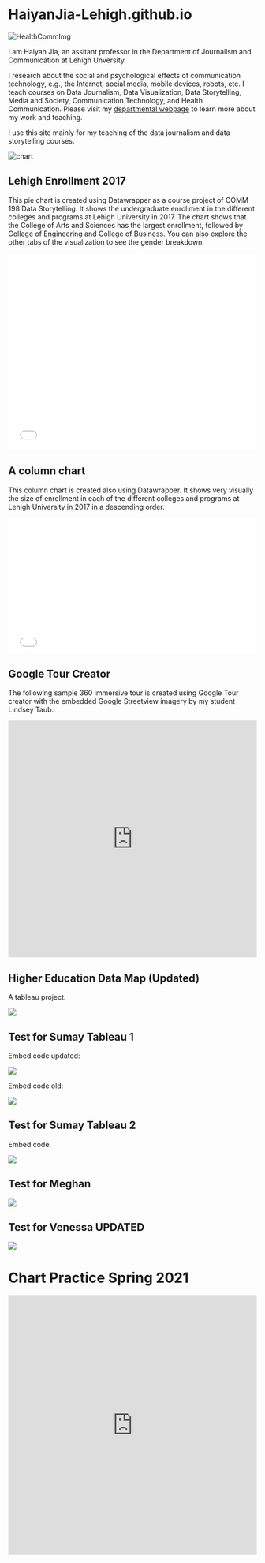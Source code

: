 # HaiyanJia-Lehigh.github.io

![HealthCommImg](https://github.com/HaiyanJia-Lehigh/HaiyanJia-Lehigh.github.io/blob/master/Health%20comm%202.png?raw=true)

I am Haiyan Jia, an assitant professor in the Department of Journalism and Communication at Lehigh Unversity. 

I research about the social and psychological effects of communication technology, e.g., the Internet, social media, mobile devices, robots, etc. I teach courses on Data Journalism, Data Visualization, Data Storytelling, Media and Society, Communication Technology, and Health Communication. Please visit my [departmental webpage](https://journalism.cas2.lehigh.edu/content/haiyan-jia) to learn more about my work and teaching.

I use this site mainly for my teaching of the data journalism and data storytelling courses.

![chart](https://github.com/HaiyanJia-Lehigh/HaiyanJia-Lehigh.github.io/blob/master/chart.png?raw=true)

## Lehigh Enrollment 2017

This pie chart is created using Datawrapper as a course project of COMM 198 Data Storytelling. It shows the undergraduate enrollment in the different colleges and programs at Lehigh University in 2017. The chart shows that the College of Arts and Sciences has the largest enrollment, followed by College of Engineering and College of Business. You can also explore the other tabs of the visualization to see the gender breakdown.


<iframe id="datawrapper-chart-YXETC" src="//datawrapper.dwcdn.net/YXETC/1/" scrolling="no" frameborder="0" allowtransparency="true" style="width: 0; min-width: 100% !important;" height="400"></iframe><script type="text/javascript">if("undefined"==typeof window.datawrapper)window.datawrapper={};window.datawrapper["YXETC"]={},window.datawrapper["YXETC"].embedDeltas={"100":658,"200":495,"300":434,"400":417,"500":400,"700":383,"800":383,"900":383,"1000":383},window.datawrapper["YXETC"].iframe=document.getElementById("datawrapper-chart-YXETC"),window.datawrapper["YXETC"].iframe.style.height=window.datawrapper["YXETC"].embedDeltas[Math.min(1e3,Math.max(100*Math.floor(window.datawrapper["YXETC"].iframe.offsetWidth/100),100))]+"px",window.addEventListener("message",function(a){if("undefined"!=typeof a.data["datawrapper-height"])for(var b in a.data["datawrapper-height"])if("YXETC"==b)window.datawrapper["YXETC"].iframe.style.height=a.data["datawrapper-height"][b]+"px"});</script>



## A column chart

This column chart is created also using Datawrapper. It shows very visually the size of enrollment in each of the different colleges and programs at Lehigh University in 2017 in a descending order. 

<iframe id="datawrapper-chart-YXETC" src="//datawrapper.dwcdn.net/YXETC/2/" scrolling="no" frameborder="0" allowtransparency="true" style="width: 0; min-width: 100% !important;" height="275"></iframe><script type="text/javascript">if("undefined"==typeof window.datawrapper)window.datawrapper={};window.datawrapper["YXETC"]={},window.datawrapper["YXETC"].embedDeltas={"100":550,"200":387,"300":309,"400":292,"500":275,"700":258,"800":258,"900":258,"1000":258},window.datawrapper["YXETC"].iframe=document.getElementById("datawrapper-chart-YXETC"),window.datawrapper["YXETC"].iframe.style.height=window.datawrapper["YXETC"].embedDeltas[Math.min(1e3,Math.max(100*Math.floor(window.datawrapper["YXETC"].iframe.offsetWidth/100),100))]+"px",window.addEventListener("message",function(a){if("undefined"!=typeof a.data["datawrapper-height"])for(var b in a.data["datawrapper-height"])if("YXETC"==b)window.datawrapper["YXETC"].iframe.style.height=a.data["datawrapper-height"][b]+"px"});</script>


## Google Tour Creator

The following sample 360 immersive tour is created using Google Tour creator with the embedded Google Streetview imagery by my student Lindsey Taub.

<iframe width="100%" height="480px" src="https://poly.google.com/view/6rEKb4cchwY/embed?chrome=min" frameborder="0" style="border:none;" allowvr="yes" allow="vr; xr; accelerometer; magnetometer; gyroscope; autoplay;" allowfullscreen mozallowfullscreen="true" webkitallowfullscreen="true" onmousewheel="" ></iframe>



## Higher Education Data Map (Updated)

A tableau project.

<div class='tableauPlaceholder' id='viz1604614805944' style='position: relative'><noscript><a href='#'><img alt=' ' src='https:&#47;&#47;public.tableau.com&#47;static&#47;images&#47;Bo&#47;Book1_16046073345190&#47;Story1&#47;1_rss.png' style='border: none' /></a></noscript><object class='tableauViz'  style='display:none;'><param name='host_url' value='https%3A%2F%2Fpublic.tableau.com%2F' /> <param name='embed_code_version' value='3' /> <param name='site_root' value='' /><param name='name' value='Book1_16046073345190&#47;Story1' /><param name='tabs' value='no' /><param name='toolbar' value='yes' /><param name='static_image' value='https:&#47;&#47;public.tableau.com&#47;static&#47;images&#47;Bo&#47;Book1_16046073345190&#47;Story1&#47;1.png' /> <param name='animate_transition' value='yes' /><param name='display_static_image' value='yes' /><param name='display_spinner' value='yes' /><param name='display_overlay' value='yes' /><param name='display_count' value='yes' /><param name='language' value='en' /><param name='filter' value='publish=yes' /></object></div> <script type='text/javascript'> var divElement = document.getElementById('viz1604614805944'); var vizElement = divElement.getElementsByTagName('object')[0]; vizElement.style.width='1016px';vizElement.style.height='991px'; var scriptElement = document.createElement('script'); scriptElement.src = 'https://public.tableau.com/javascripts/api/viz_v1.js'; vizElement.parentNode.insertBefore(scriptElement, vizElement); </script>



## Test for Sumay Tableau 1

Embed code updated:

<div class='tableauPlaceholder' id='viz1606275699648' style='position: relative'><noscript><a href='https:&#47;&#47;haiyanjia-lehigh.github.io&#47;'><img alt=' ' src='https:&#47;&#47;public.tableau.com&#47;static&#47;images&#47;Bo&#47;Book1_16045195779450&#47;Dashboard1&#47;1_rss.png' style='border: none' /></a></noscript><object class='tableauViz'  style='display:none;'><param name='host_url' value='https%3A%2F%2Fpublic.tableau.com%2F' /> <param name='embed_code_version' value='3' /> <param name='site_root' value='' /><param name='name' value='Book1_16045195779450&#47;Dashboard1' /><param name='tabs' value='no' /><param name='toolbar' value='yes' /><param name='static_image' value='https:&#47;&#47;public.tableau.com&#47;static&#47;images&#47;Bo&#47;Book1_16045195779450&#47;Dashboard1&#47;1.png' /> <param name='animate_transition' value='yes' /><param name='display_static_image' value='yes' /><param name='display_spinner' value='yes' /><param name='display_overlay' value='yes' /><param name='display_count' value='yes' /><param name='language' value='en' /><param name='filter' value='publish=yes?:embed=y' /><param name='language' value='en' /><param name='filter' value='publish=yes' /></object></div> <script type='text/javascript'> var divElement = document.getElementById('viz1606275699648'); var vizElement = divElement.getElementsByTagName('object')[0]; if ( divElement.offsetWidth > 800 ) { vizElement.style.width='1000px';vizElement.style.height='827px';} else if ( divElement.offsetWidth > 500 ) { vizElement.style.width='1000px';vizElement.style.height='827px';} else { vizElement.style.width='100%';vizElement.style.height='827px';} var scriptElement = document.createElement('script'); scriptElement.src = 'https://public.tableau.com/javascripts/api/viz_v1.js'; vizElement.parentNode.insertBefore(scriptElement, vizElement); </script>

Embed code old:

<div class='tableauPlaceholder' id='viz1604519603634' style='position: relative'><noscript><a href='#'><img alt=' ' src='https:&#47;&#47;public.tableau.com&#47;static&#47;images&#47;Bo&#47;Book1_16045195779450&#47;Dashboard1&#47;1_rss.png' style='border: none' /></a></noscript><object class='tableauViz'  style='display:none;'><param name='host_url' value='https%3A%2F%2Fpublic.tableau.com%2F' /> <param name='embed_code_version' value='3' /> <param name='path' value='views&#47;Book1_16045195779450&#47;Dashboard1?:language=en&amp;:embed=y&amp;:display_count=y&amp;publish=yes' /> <param name='toolbar' value='yes' /><param name='static_image' value='https:&#47;&#47;public.tableau.com&#47;static&#47;images&#47;Bo&#47;Book1_16045195779450&#47;Dashboard1&#47;1.png' /> <param name='animate_transition' value='yes' /><param name='display_static_image' value='yes' /><param name='display_spinner' value='yes' /><param name='display_overlay' value='yes' /><param name='display_count' value='yes' /><param name='language' value='en' /><param name='filter' value='publish=yes' /></object></div><script type='text/javascript'>var divElement = document.getElementById('viz1604519603634');var vizElement = divElement.getElementsByTagName('object')[0];if ( divElement.offsetWidth > 800 ) { vizElement.style.width='1000px';vizElement.style.height='827px';} else if ( divElement.offsetWidth > 500 ) { vizElement.style.width='1000px';vizElement.style.height='827px';} else {vizElement.style.width='100%';vizElement.style.height='827px';var scriptElement = document.createElement('script'); scriptElement.src = 'https://public.tableau.com/javascripts/api/viz_v1.js'; vizElement.parentNode.insertBefore(scriptElement, vizElement); </script>



## Test for Sumay Tableau 2

Embed code.

<div class='tableauPlaceholder' id='viz1605173396647' style='position: relative'><noscript><a href='#'><img alt=' ' src='https:&#47;&#47;public.tableau.com&#47;static&#47;images&#47;Bl&#47;Bloomington&#47;BloomingtonAfterSchoolPrograms&#47;1_rss.png' style='border: none' /></a></noscript><object class='tableauViz'  style='display:none;'><param name='host_url' value='https%3A%2F%2Fpublic.tableau.com%2F' /> <param name='embed_code_version' value='3' /> <param name='site_root' value='' /><param name='name' value='Bloomington&#47;BloomingtonAfterSchoolPrograms' /><param name='tabs' value='no' /><param name='toolbar' value='yes' /><param name='static_image' value='https:&#47;&#47;public.tableau.com&#47;static&#47;images&#47;Bl&#47;Bloomington&#47;BloomingtonAfterSchoolPrograms&#47;1.png' /> <param name='animate_transition' value='yes' /><param name='display_static_image' value='yes' /><param name='display_spinner' value='yes' /><param name='display_overlay' value='yes' /><param name='display_count' value='yes' /><param name='language' value='en' /><param name='filter' value='publish=yes' /></object></div> <script type='text/javascript'> var divElement = document.getElementById('viz1605173396647'); var vizElement = divElement.getElementsByTagName('object')[0]; vizElement.style.width='1016px';vizElement.style.height='991px'; var scriptElement = document.createElement('script'); scriptElement.src = 'https://public.tableau.com/javascripts/api/viz_v1.js'; vizElement.parentNode.insertBefore(scriptElement, vizElement); </script>

## Test for Meghan

<div class='tableauPlaceholder' id='viz1607275253545' style='position: relative'><noscript><a href='#'><img alt=' ' src='https:&#47;&#47;public.tableau.com&#47;static&#47;images&#47;WE&#47;WEDNESDAY&#47;Dashboard1&#47;1_rss.png' style='border: none' /></a></noscript><object class='tableauViz'  style='display:none;'><param name='host_url' value='https%3A%2F%2Fpublic.tableau.com%2F' /> <param name='embed_code_version' value='3' /> <param name='site_root' value='' /><param name='name' value='WEDNESDAY&#47;Dashboard1' /><param name='tabs' value='no' /><param name='toolbar' value='yes' /><param name='static_image' value='https:&#47;&#47;public.tableau.com&#47;static&#47;images&#47;WE&#47;WEDNESDAY&#47;Dashboard1&#47;1.png' /> <param name='animate_transition' value='yes' /><param name='display_static_image' value='yes' /><param name='display_spinner' value='yes' /><param name='display_overlay' value='yes' /><param name='display_count' value='yes' /><param name='language' value='en' /><param name='filter' value='publish=yes' /></object></div> <script type='text/javascript'> var divElement = document.getElementById('viz1607275253545'); var vizElement = divElement.getElementsByTagName('object')[0]; if ( divElement.offsetWidth > 800 ) { vizElement.style.width='1000px';vizElement.style.height='827px';} else if ( divElement.offsetWidth > 500 ) { vizElement.style.width='1000px';vizElement.style.height='827px';} else { vizElement.style.width='100%';vizElement.style.height='727px';} var scriptElement = document.createElement('script'); scriptElement.src = 'https://public.tableau.com/javascripts/api/viz_v1.js'; vizElement.parentNode.insertBefore(scriptElement, vizElement); </script>

## Test for Venessa UPDATED

<div class='tableauPlaceholder' id='viz1607285626881' style='position: relative'><noscript><a href='#'><img alt=' ' src='https:&#47;&#47;public.tableau.com&#47;static&#47;images&#47;Bo&#47;BookSales_16072814761760&#47;U_S_BookIndustry&#47;1_rss.png' style='border: none' /></a></noscript><object class='tableauViz'  style='display:none;'><param name='host_url' value='https%3A%2F%2Fpublic.tableau.com%2F' /> <param name='embed_code_version' value='3' /> <param name='site_root' value='' /><param name='name' value='BookSales_16072814761760&#47;U_S_BookIndustry' /><param name='tabs' value='no' /><param name='toolbar' value='yes' /><param name='static_image' value='https:&#47;&#47;public.tableau.com&#47;static&#47;images&#47;Bo&#47;BookSales_16072814761760&#47;U_S_BookIndustry&#47;1.png' /> <param name='animate_transition' value='yes' /><param name='display_static_image' value='yes' /><param name='display_spinner' value='yes' /><param name='display_overlay' value='yes' /><param name='display_count' value='yes' /><param name='language' value='en' /></object></div> <script type='text/javascript'> var divElement = document.getElementById('viz1607285626881'); var vizElement = divElement.getElementsByTagName('object')[0]; vizElement.style.width='1016px';vizElement.style.height='991px'; var scriptElement = document.createElement('script'); scriptElement.src = 'https://public.tableau.com/javascripts/api/viz_v1.js'; vizElement.parentNode.insertBefore(scriptElement, vizElement); </script>


# Chart Practice Spring 2021
<iframe title="Lehigh Enrollment Fall 2020" aria-label="chart" id="datawrapper-chart-2HEej" src="https://datawrapper.dwcdn.net/2HEej/1/" scrolling="no" frameborder="0" style="width: 0; min-width: 100% !important; border: none;" height="527"></iframe><script type="text/javascript">!function(){"use strict";window.addEventListener("message",(function(a){if(void 0!==a.data["datawrapper-height"])for(var e in a.data["datawrapper-height"]){var t=document.getElementById("datawrapper-chart-"+e)||document.querySelector("iframe[src*='"+e+"']");t&&(t.style.height=a.data["datawrapper-height"][e]+"px")}}))}();
</script>
